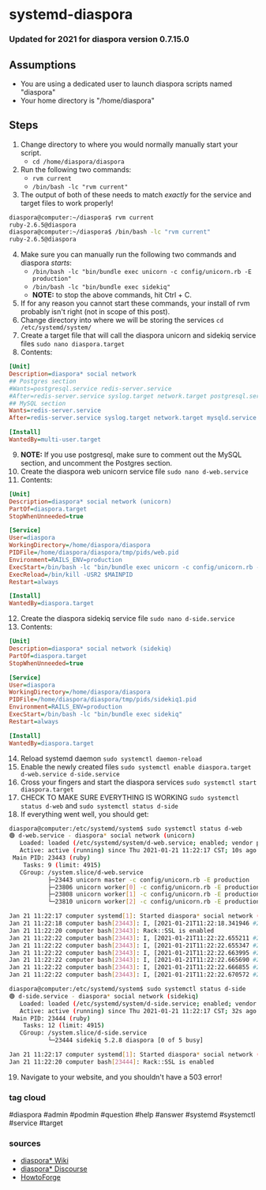 # systemd-diaspora

### Updated for 2021 for diaspora version 0.7.15.0

## Assumptions

- You are using a dedicated user to launch diaspora scripts named "diaspora"
- Your home directory is "/home/diaspora"

## Steps

1. Change directory to where you would normally manually start your script. 
    - `cd /home/diaspora/diaspora`
2. Run the following two commands:
    - `rvm current`
    - `/bin/bash -lc "rvm current"`
3. The output of both of these needs to match _exactly_ for the service and target files to work properly!
```bash
diaspora@computer:~/diaspora$ rvm current
ruby-2.6.5@diaspora
diaspora@computer:~/diaspora$ /bin/bash -lc "rvm current"
ruby-2.6.5@diaspora
```
4. Make sure you can manually run the following two commands and diaspora _starts_:
    - `/bin/bash -lc "bin/bundle exec unicorn -c config/unicorn.rb -E production"`
    - `/bin/bash -lc "bin/bundle exec sidekiq"`
    - **NOTE:** to stop the above commands, hit Ctrl + C.
5. If for any reason you cannot start these commands, your install of rvm probably isn't right (not in scope of this post).
6. Change directory into where we will be storing the services `cd /etc/systemd/system/`
7. Create a target file that will call the diaspora unicorn and sidekiq service files `sudo nano diaspora.target`
8. Contents:
```ini
[Unit]
Description=diaspora* social network
## Postgres section
#Wants=postgresql.service redis-server.service
#After=redis-server.service syslog.target network.target postgresql.service
## MySQL section
Wants=redis-server.service
After=redis-server.service syslog.target network.target mysqld.service

[Install]
WantedBy=multi-user.target
```
9. **NOTE:** If you use postgresql, make sure to comment out the MySQL section, and uncomment the Postgres section.
10. Create the diaspora web unicorn service file `sudo nano d-web.service`
11. Contents:
```ini
[Unit]
Description=diaspora* social network (unicorn)
PartOf=diaspora.target
StopWhenUnneeded=true

[Service]
User=diaspora
WorkingDirectory=/home/diaspora/diaspora
PIDFile=/home/diaspora/diaspora/tmp/pids/web.pid
Environment=RAILS_ENV=production
ExecStart=/bin/bash -lc "bin/bundle exec unicorn -c config/unicorn.rb -E production"
ExecReload=/bin/kill -USR2 $MAINPID
Restart=always

[Install]
WantedBy=diaspora.target
```
12. Create the diaspora sidekiq service file `sudo nano d-side.service`
13. Contents:
```ini
[Unit]
Description=diaspora* social network (sidekiq)
PartOf=diaspora.target
StopWhenUnneeded=true

[Service]
User=diaspora
WorkingDirectory=/home/diaspora/diaspora
PIDFile=/home/diaspora/diaspora/tmp/pids/sidekiq1.pid
Environment=RAILS_ENV=production
ExecStart=/bin/bash -lc "bin/bundle exec sidekiq"
Restart=always

[Install]
WantedBy=diaspora.target
```
14. Reload systemd daemon `sudo systemctl daemon-reload`
15. Enable the newly created files `sudo systemctl enable diaspora.target d-web.service d-side.service`
16. Cross your fingers and start the diaspora services `sudo systemctl start diaspora.target`
17. CHECK TO MAKE SURE EVERYTHING IS WORKING `sudo systemctl status d-web` and `sudo systemctl status d-side`
18. If everything went well, you should get:
```bash
diaspora@computer:/etc/systemd/system$ sudo systemctl status d-web
🟢 d-web.service - diaspora* social network (unicorn)
   Loaded: loaded (/etc/systemd/system/d-web.service; enabled; vendor preset: enabled)
   Active: active (running) since Thu 2021-01-21 11:22:17 CST; 10s ago
 Main PID: 23443 (ruby)
    Tasks: 9 (limit: 4915)
   CGroup: /system.slice/d-web.service
           ├─23443 unicorn master -c config/unicorn.rb -E production
           ├─23806 unicorn worker[0] -c config/unicorn.rb -E production
           ├─23808 unicorn worker[1] -c config/unicorn.rb -E production
           └─23810 unicorn worker[2] -c config/unicorn.rb -E production

Jan 21 11:22:17 computer systemd[1]: Started diaspora* social network (unicorn).
Jan 21 11:22:18 computer bash[23443]: I, [2021-01-21T11:22:18.341946 #23443]  INFO -- : Refreshing Gem list
Jan 21 11:22:20 computer bash[23443]: Rack::SSL is enabled
Jan 21 11:22:22 computer bash[23443]: I, [2021-01-21T11:22:22.655211 #23443]  INFO -- : unlinking existing socket=/home/diaspora/diaspora/tmp/diaspora.sock
Jan 21 11:22:22 computer bash[23443]: I, [2021-01-21T11:22:22.655347 #23443]  INFO -- : listening on addr=/home/diaspora/diaspora/tmp/diaspora.sock fd=10
Jan 21 11:22:22 computer bash[23443]: I, [2021-01-21T11:22:22.663995 #23806]  INFO -- : worker=0 ready
Jan 21 11:22:22 computer bash[23443]: I, [2021-01-21T11:22:22.665690 #23443]  INFO -- : master process ready
Jan 21 11:22:22 computer bash[23443]: I, [2021-01-21T11:22:22.666855 #23808]  INFO -- : worker=1 ready
Jan 21 11:22:22 computer bash[23443]: I, [2021-01-21T11:22:22.670572 #23810]  INFO -- : worker=2 ready

diaspora@computer:/etc/systemd/system$ sudo systemctl status d-side
🟢 d-side.service - diaspora* social network (sidekiq)
   Loaded: loaded (/etc/systemd/system/d-side.service; enabled; vendor preset: enabled)
   Active: active (running) since Thu 2021-01-21 11:22:17 CST; 32s ago
 Main PID: 23444 (ruby)
    Tasks: 12 (limit: 4915)
   CGroup: /system.slice/d-side.service
           └─23444 sidekiq 5.2.8 diaspora [0 of 5 busy]

Jan 21 11:22:17 computer systemd[1]: Started diaspora* social network (sidekiq).
Jan 21 11:22:20 computer bash[23444]: Rack::SSL is enabled
```
19. Navigate to your website, and you shouldn't have a 503 error!

### tag cloud

#diaspora #admin #podmin #question #help #answer #systemd #systemctl #service #target

### sources
- [diaspora* Wiki](https://wiki.diasporafoundation.org/Alternative_startup_methods)
- [diaspora* Discourse](https://discourse.diasporafoundation.org/t/pid-file-could-not-be-created/1640)
- [HowtoForge](https://www.howtoforge.com/how-to-install-diaspora-decentralized-social-media-on-debian-10/)
